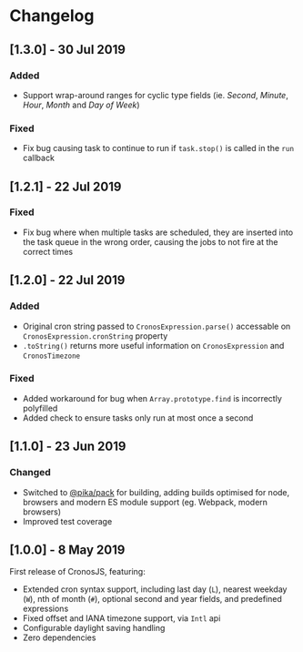 # Changelog

## [1.3.0] - 30 Jul 2019
### Added
 - Support wrap-around ranges for cyclic type fields (ie. *Second*, *Minute*, *Hour*, *Month* and *Day of Week*)
### Fixed
 - Fix bug causing task to continue to run if `task.stop()` is called in the `run` callback 

## [1.2.1] - 22 Jul 2019
### Fixed
 - Fix bug where when multiple tasks are scheduled, they are inserted into the task queue in the wrong order, causing the jobs to not fire at the correct times

## [1.2.0] - 22 Jul 2019
### Added
 - Original cron string passed to `CronosExpression.parse()` accessable on `CronosExpression.cronString` property
 - `.toString()` returns more useful information on `CronosExpression` and `CronosTimezone`
### Fixed
 - Added workaround for bug when `Array.prototype.find` is incorrectly polyfilled
 - Added check to ensure tasks only run at most once a second

## [1.1.0] - 23 Jun 2019
### Changed
 - Switched to [@pika/pack](https://github.com/pikapkg/pack) for building, adding builds optimised for node, browsers and modern ES module support (eg. Webpack, modern browsers)
 - Improved test coverage

## [1.0.0] - 8 May 2019
First release of CronosJS, featuring:
 - Extended cron syntax support, including last day (`L`), nearest weekday (`W`), nth of month (`#`), optional second and year fields, and predefined expressions
 - Fixed offset and IANA timezone support, via `Intl` api
 - Configurable daylight saving handling
 - Zero dependencies
